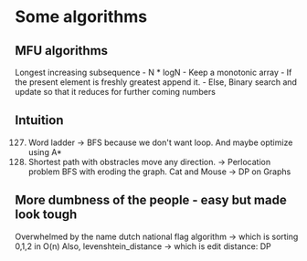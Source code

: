 # Some algorithms

## MFU algorithms

Longest increasing subsequence - N * logN
    - Keep a monotonic array
    - If the present element is freshly greatest append it.
    - Else, Binary search and update so that it reduces for further coming numbers

## Intuition
127. Word ladder -> BFS because we don't want loop. And maybe optimize using A*
1293. Shortest path with obstracles move any direction. -> Perlocation problem BFS with eroding the graph.
    Cat and Mouse -> DP on Graphs

## More dumbness of the people - easy but made look tough
Overwhelmed by the name dutch national flag algorithm -> which is sorting 0,1,2 in O(n)
Also, levenshtein_distance -> which is edit distance: DP
